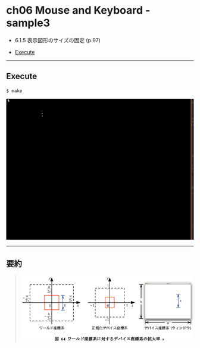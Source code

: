 # ch06 Mouse and Keyboard - sample3

- 6.1.5 表示図形のサイズの固定 (p.97)

- [Execute](#Execute)

---


## Execute

```
$ make
```

![](./img/execute1.gif)

---


## 要約

> ![](./img/textbook-fig64.png)

